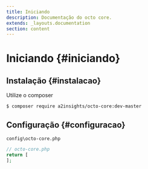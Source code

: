 ```yaml
---
title: Iniciando
description: Documentação do octo core.
extends: _layouts.documentation
section: content
---
```


# Iniciando {#iniciando}


## Instalação {#instalacao}

Utilize o composer

    $ composer require a2insights/octo-core:dev-master

## Configuração {#configuracao}

`config\octo-core.php`

```php
// octo-core.php
return [
];
```